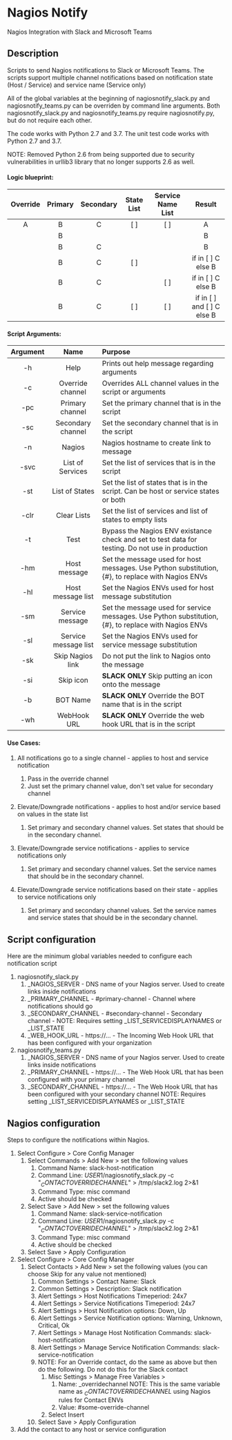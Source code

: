 # Nagios Notify
Nagios Integration with Slack and Microsoft Teams



## Description
Scripts to send Nagios notifications to Slack or Microsoft Teams.  The scripts support
multiple channel notifications based on notification state (Host / Service) and service
name (Service only)

All of the global variables at the beginning of nagiosnotify_slack.py and nagiosnotify_teams.py
can be overriden by command line arguments.  Both nagiosnotify_slack.py and nagiosnotify_teams.py
require nagiosnotify.py, but do not require each other.

The code works with Python 2.7 and 3.7.  The unit test code works with Python 2.7 and 3.7.

NOTE: Removed Python 2.6 from being supported due to security vulnerabilities in urllib3 library that no longer supports 2.6 as well.



#### Logic blueprint:

| Override   | Primary  | Secondary | State List | Service Name List | Result                     |
| :--------: |:--------:| :--------:| :---------:| :---------------: | :------------------------: |
| A          | B        | C         | [ ]        | [ ]               | A                          |
|            | B        |           |            |                   | B                          |
|            | B        | C         |            |                   | B                          |
|            | B        | C         | [ ]        |                   | if in [ ] C else B         |
|            | B        | C         |            | [ ]               | if in [ ] C else B         |
|            | B        | C         | [ ]        | [ ]               | if in [ ] and [ ] C else B |    



#### Script Arguments:

| Argument   | Name                 |  Purpose                                                                                               |
| :--------: |:--------------------:| :------------------------------------------------------------------------------------------------------|
|-h          | Help                 | Prints out help message regarding arguments                                                            |
|-c          | Override channel     | Overrides ALL channel values in the script or arguments                                                |
|-pc         | Primary channel      | Set the primary channel that is in the script                                                          |
|-sc         | Secondary channel    | Set the secondary channel that is in the script                                                        |
|-n          | Nagios               | Nagios hostname to create link to message                                                              |
|-svc        | List of Services     | Set the list of services that is in the script                                                         |
|-st         | List of States       | Set the list of states that is in the script.  Can be host or service states or both                   |
|-clr        | Clear Lists          | Set the list of services and list of states to empty lists                                             |
|-t          | Test                 | Bypass the Nagios ENV existance check and set to test data for testing.  Do not use in production      |
|-hm         | Host message         | Set the message used for host messages.  Use Python substitution, {#}, to replace with Nagios ENVs     |
|-hl         | Host message list    | Set the Nagios ENVs used for host message substitution                                                 |
|-sm         | Service message      | Set the message used for service messages.  Use Python substitution, {#}, to replace with Nagios ENVs  |
|-sl         | Service message list | Set the Nagios ENVs used for service message substitution                                              |
|-sk         | Skip Nagios link     | Do not put the link to Nagios onto the message                                                         |
|-si         | Skip icon            | **SLACK ONLY** Skip putting an icon onto the message                                                   |
|-b          | BOT Name             | **SLACK ONLY** Override the BOT name that is in the script                                             |
|-wh         | WebHook URL          | **SLACK ONLY** Override the web hook URL that is in the script                                         |



#### Use Cases:

1. All notifications go to a single channel - applies to host and service notification
   1. Pass in the override channel  
   1. Just set the primary channel value, don't set value for secondary channel

1. Elevate/Downgrade notifications - applies to host and/or service based on values in the state list
   1. Set primary and secondary channel values.  Set states that should be in the secondary channel.

1. Elevate/Downgrade service notifications - applies to service notifications only
   1. Set primary and secondary channel values.  Set the service names that should be in the secondary channel.

1. Elevate/Downgrade service notifications based on their state - applies to service notifications only
   1. Set primary and secondary channel values.  Set the service names and service states that should be in the secondary channel.



## Script configuration

Here are the minimum global variables needed to configure each notification script

1. nagiosnotify_slack.py
    1. _NAGIOS_SERVER - DNS name of your Nagios server.  Used to create links inside notifications
    1. _PRIMARY_CHANNEL - #primary-channel - Channel where notifications should go
    1. _SECONDARY_CHANNEL - #secondary-channel - Secondary channel - NOTE: Requires setting _LIST_SERVICEDISPLAYNAMES or _LIST_STATE
    1. _WEB_HOOK_URL - https://... - The Incoming Web Hook URL that has been configured with your organization
1. nagiosnotify_teams.py
    1. _NAGIOS_SERVER - DNS name of your Nagios server.  Used to create links inside notifications
    1. _PRIMARY_CHANNEL - https://... - The Web Hook URL that has been configured with your primary channel
    1. _SECONDARY_CHANNEL - https://... - The Web Hook URL that has been configured with your secondary channel NOTE: Requires setting _LIST_SERVICEDISPLAYNAMES or _LIST_STATE


## Nagios configuration

Steps to configure the notifications within Nagios.

1. Select Configure > Core Config Manager
    1. Select Commands > Add New > set the following values
        1. Command Name:  slack-host-notification
        1. Command Line:  $USER1$/nagiosnotify_slack.py -c "$_CONTACTOVERRIDECHANNEL$" > /tmp/slack2.log 2>&1
        1. Command Type:  misc command
        1. Active should be checked
    1. Select Save > Add New > set the following values
        1. Command Name:  slack-service-notification
        1. Command Line:  $USER1$/nagiosnotify_slack.py -c "$_CONTACTOVERRIDECHANNEL$" > /tmp/slack2.log 2>&1
        1. Command Type:  misc command
        1. Active should be checked
    1. Select Save > Apply Configuration
1. Select Configure > Core Config Manager
    1. Select Contacts > Add New > set the following values (you can choose Skip for any value not mentioned)
        1. Common Settings > Contact Name: Slack
        1. Common Settings > Description: Slack notification
        1. Alert Settings > Host Notifications Timeperiod: 24x7
        1. Alert Settings > Service Notifications Timeperiod: 24x7
        1. Alert Settings > Host Notification options: Down, Up
        1. Alert Settings > Service Notification options: Warning, Unknown, Critical, Ok
        1. Alert Settings > Manage Host Notification Commands: slack-host-notification
        1. Alert Settings > Manage Service Notification Commands: slack-service-notification
        1. NOTE: For an Override contact, do the same as above but then do the following.  Do not do this for the Slack contact
            1. Misc Settings > Manage Free Variables >
                1. Name: _overridechannel    NOTE: This is the same variable name as $_CONTACTOVERRIDECHANNEL$ using Nagios rules for Contact ENVs
                1. Value: #some-override-channel
            1. Select Insert
        1. Select Save > Apply Configuration
1. Add the contact to any host or service configuration
